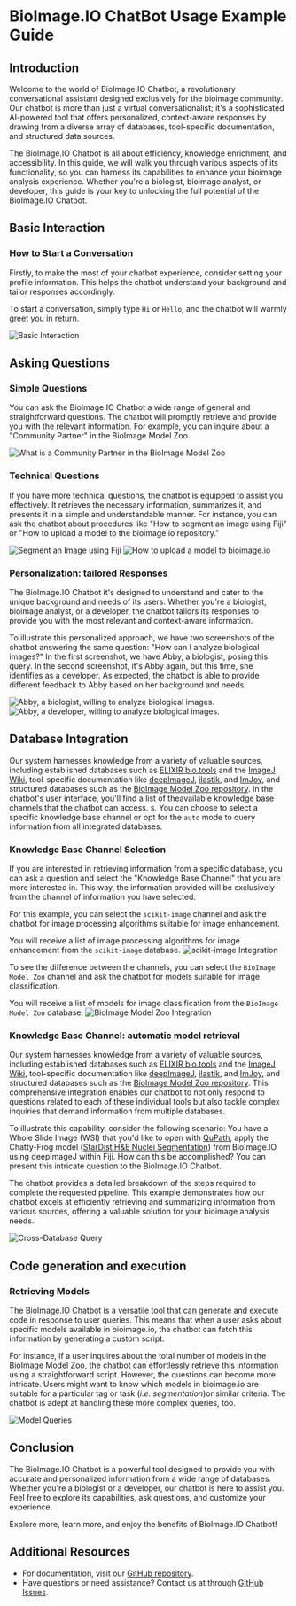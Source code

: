# BioImage.IO ChatBot Usage Example Guide

## Introduction
Welcome to the world of BioImage.IO Chatbot, a revolutionary conversational assistant designed exclusively for the bioimage community. Our chatbot is more than just a virtual conversationalist; it's a sophisticated AI-powered tool that offers personalized, context-aware responses by drawing from a diverse array of databases, tool-specific documentation, and structured data sources.

The BioImage.IO Chatbot is all about efficiency, knowledge enrichment, and accessibility. In this guide, we will walk you through various aspects of its functionality, so you can harness its capabilities to enhance your bioimage analysis experience. Whether you're a biologist, bioimage analyst, or developer, this guide is your key to unlocking the full potential of the BioImage.IO Chatbot.


## Basic Interaction
### How to Start a Conversation
Firstly, to make the most of your chatbot experience, consider setting your profile information. This helps the chatbot understand your background and tailor responses accordingly.

To start a conversation, simply type `Hi`  or `Hello`, and the chatbot will warmly greet you in return.

![Basic Interaction](./screenshots/chatbot-hi.png)


## Asking Questions
### Simple Questions
You can ask the BioImage.IO Chatbot a wide range of general and straightforward questions. The chatbot will promptly retrieve and provide you with the relevant information. For example, you can inquire about a "Community Partner" in the BioImage Model Zoo.

![What is a Community Partner in the BioImage Model Zoo](./screenshots/chatbot-community-partner.png)

### Technical Questions
If you have more technical questions, the chatbot is equipped to assist you effectively. It retrieves the necessary information, summarizes it, and presents it in a simple and understandable manner. For instance, you can ask the chatbot about procedures like "How to segment an image using Fiji" or "How to upload a model to the bioimage.io repository."

![Segment an Image using Fiji](./screenshots/chatbot-technical-question.png)
![How to upload a model to bioimage.io](./screenshots/chatbot-model-upload.png)


### Personalization: tailored Responses
The BioImage.IO Chatbot it's designed to understand and cater to the unique background and needs of its users. Whether you're a biologist, bioimage analyst, or a developer, the chatbot tailors its responses to provide you with the most relevant and context-aware information.

To illustrate this personalized approach, we have two screenshots of the chatbot answering the same question: "How can I analyze biological images?" In the first screenshot, we have Abby, a biologist, posing this query. In the second screenshot, it's Abby again, but this time, she identifies as a developer. As expected, the chatbot is able to provide different feedback to Abby based on her background and needs.

![Abby, a biologist, willing to analyze biological images.](./screenshots/chatbot-biologist.png)
![Abby, a developer, willing to analyze biological images.](./screenshots/chatbot-developer.png)

## Database Integration
Our system harnesses knowledge from a variety of valuable sources, including established databases such as [ELIXIR bio.tools](https://bio.tools) and the [ImageJ Wiki](https://imagej.net/software/imagej2/), tool-specific documentation like [deepImageJ](https://deepimagej.github.io), [ilastik](https://www.ilastik.org), and [ImJoy](https://imjoy.io/#/), and structured databases such as the [BioImage Model Zoo repository](https://bioimage.io).
In the chatbot's user interface, you'll find a list of theavailable knowledge base channels that the chatbot can access. s. You can choose to select a specific knowledge base channel or opt for the `auto` mode to query information from all integrated databases.

### Knowledge Base Channel Selection
If you are interested in retrieving information from a specific database, you can ask a question and select the "Knowledge Base Channel" that you are more interested in. This way, the information provided will be exclusively from the channel of information you have selected.

For this example, you can select the `scikit-image` channel and ask the chatbot for image processing algorithms suitable for image enhancement.

You will receive a list of image processing algorithms for image enhancement from the `scikit-image` database.
![scikit-image Integration](./screenshots/chatbot-channel-scikit-image.png)

To see the difference between the channels, you can select the `BioImage Model Zoo` channel and ask the chatbot for models suitable for image classification.

You will receive a list of models for image classification from the `BioImage Model Zoo` database.
![BioImage Model Zoo Integration](./screenshots/chatbot-channel-bioimageio.png)



### Knowledge Base Channel: automatic model retrieval
Our system harnesses knowledge from a variety of valuable sources, including established databases such as [ELIXIR bio.tools](https://bio.tools) and the [ImageJ Wiki](https://imagej.net/software/imagej2/), tool-specific documentation like [deepImageJ](https://deepimagej.github.io), [ilastik](https://www.ilastik.org), and [ImJoy](https://imjoy.io/#/), and structured databases such as the [BioImage Model Zoo repository](https://bioimage.io). This comprehensive integration enables our chatbot to not only respond to questions related to each of these individual tools but also tackle complex inquiries that demand information from multiple databases.

To illustrate this capability, consider the following scenario: You have a Whole Slide Image (WSI) that you'd like to open with [QuPath](https://qupath.github.io), apply the Chatty-Frog model ([StarDist H&E Nuclei Segmentation](https://bioimage.io/#/?tags=chatty-frog&id=10.5281%2Fzenodo.6338614)) from BioImage.IO using deepImageJ within Fiji. How can this be accomplished? You can present this intricate question to the BioImage.IO Chatbot.

The chatbot provides a detailed breakdown of the steps required to complete the requested pipeline. This example demonstrates how our chatbot excels at efficiently retrieving and summarizing information from various sources, offering a valuable solution for your bioimage analysis needs.

![Cross-Database Query](./screenshots/chatbot-wsi-pipeline.png)

## Code generation and execution
### Retrieving Models
The BioImage.IO Chatbot is a versatile tool that can generate and execute code in response to user queries. This means that when a user asks about specific models available in bioimage.io, the chatbot can fetch this information by generating a custom script.

For instance, if a user inquires about the total number of models in the BioImage Model Zoo, the chatbot can effortlessly retrieve this information using a straightforward script. However, the questions can become more intricate. Users might want to know which models in bioimage.io are suitable for a particular tag or task (*i.e. segmentation*)or similar criteria. The chatbot is adept at handling these more complex queries, too.

![Model Queries](./screenshots/script-gen-exe-retrieval.png)



## Conclusion
The BioImage.IO Chatbot is a powerful tool designed to provide you with accurate and personalized information from a wide range of databases. Whether you're a biologist or a developer, our chatbot is here to assist you. Feel free to explore its capabilities, ask questions, and customize your experience.

Explore more, learn more, and enjoy the benefits of BioImage.IO Chatbot!

## Additional Resources
- For documentation, visit our [GitHub repository](https://github.com/bioimage-io/bioimageio-chatbot).
- Have questions or need assistance? Contact us at through [GitHub Issues]((https://github.com/bioimage-io/bioimageio-chatbot/issues)).
